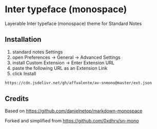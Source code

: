 # Inter typeface (monospace)

Layerable Inter typeface (monospace) theme for Standard Notes

## Installation

1. standard notes Settings
2. open Preferences -> General -> Advanced Settings
3. install Custom Extension -> Enter Extension URL
4. paste the following URL as an Extension Link
5. click Install

```txt
https://cdn.jsdelivr.net/gh/affvalente/av-snmono@master/ext.json
```

## Credits

Based on https://github.com/danielnetop/markdown-monospace

Forked and simplified from https://github.com/0xdhrv/sn-mono
